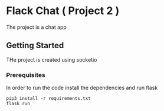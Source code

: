 # Flack Chat ( Project 2 )

The project is a chat app

## Getting Started

THe project is created using socketio 

### Prerequisites

In order to run the code install the dependencies and run flask

```
pip3 install -r requirements.txt
flask run
```
